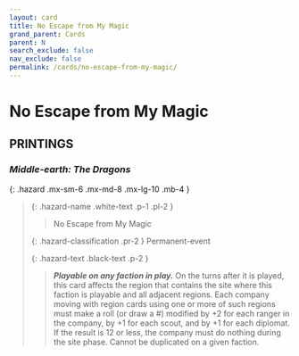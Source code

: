 ```yaml
---
layout: card
title: No Escape from My Magic
grand_parent: Cards
parent: N
search_exclude: false
nav_exclude: false
permalink: /cards/no-escape-from-my-magic/
---
```


# No Escape from My Magic


## PRINTINGS


### _Middle-earth: The Dragons_

{: .hazard .mx-sm-6 .mx-md-8 .mx-lg-10 .mb-4 }
> {: .hazard-name .white-text .p-1 .pl-2 }
> > <div class="hazard-mp"></div>
> > <div class="card-name">No Escape from My Magic</div>
>
> {: .hazard-classification .pr-2 }
> Permanent-event
>
> {: .hazard-text .black-text .p-2 }
> > ***Playable on any faction in play.*** On the turns after it is played, this card affects the region that contains the site where this faction is playable and all adjacent regions. Each company moving with region cards using one or more of such regions must make a roll (or draw a #) modified by +2 for each ranger in the company, by +1 for each scout, and by +1 for each diplomat. If the result is 12 or less, the company must do nothing during the site phase. Cannot be duplicated on a given faction. 
>
